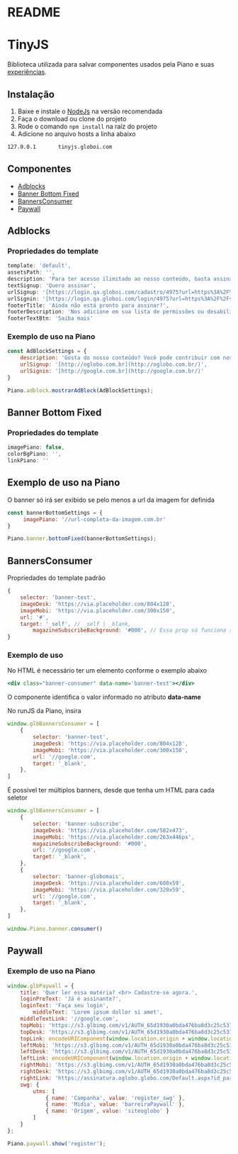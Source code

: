 # README

# TinyJS

Biblioteca utilizada para salvar componentes usados pela Piano e suas [experiências](https://github.com/Infoglobo/barreiras-mecanica-piano/wiki).

## Instalação

1. Baixe e instale o [NodeJs](https://nodejs.org/en/) na versão recomendada
2. Faça o download ou clone do projeto
3. Rode o comando `npm install` na raíz do projeto
4. Adicione no arquivo hosts a linha abaixo

```bash
127.0.0.1       tinyjs.globoi.com
```

## Componentes

- [Adblocks](#Adblocks)
- [Banner Bottom Fixed](#BannerBottomFixed)
- [BannersConsumer](#BannersConsumer)
- [Paywall](#Paywall)

## <a name="Adblocks"></a>Adblocks

### Propriedades do template

```jsx
template: 'default',
assetsPath: '',
description: 'Para ter acesso ilimitado ao nosso conteúdo, basta assinar um dos nossos planos. Aproveite para conhecer todos os benefícios da assinatura O Globo.',
textSignup: 'Quero assinar',
urlSignup: '[https://login.qa.globoi.com/cadastro/4975?url=https%3A%2F%2Fs3.glbimg.com%2Fv1%2FAUTH_65d1930a0bda476ba8d3c25c5371ec3f%2Fpiano%2Fhelper%2Fredirect.html%23https%3A%2F%2Fm.globostg.globoi.com%2F](https://login.qa.globoi.com/cadastro/4975?url=https%3A%2F%2Fs3.glbimg.com%2Fv1%2FAUTH_65d1930a0bda476ba8d3c25c5371ec3f%2Fpiano%2Fhelper%2Fredirect.html%23https%3A%2F%2Fm.globostg.globoi.com%2F)',
urlSignin: '[https://login.qa.globoi.com/login/4975?url=https%3A%2F%2Fs3.glbimg.com%2Fv1%2FAUTH_65d1930a0bda476ba8d3c25c5371ec3f%2Fpiano%2Fhelper%2Fredirect.html%23https%3A%2F%2Fm.globostg.globoi.com%2F](https://login.qa.globoi.com/login/4975?url=https%3A%2F%2Fs3.glbimg.com%2Fv1%2FAUTH_65d1930a0bda476ba8d3c25c5371ec3f%2Fpiano%2Fhelper%2Fredirect.html%23https%3A%2F%2Fm.globostg.globoi.com%2F)',
footerTitle: 'Ainda não está pronto para assinar?',
footerDescription: 'Nos adicione em sua lista de permissões ou desabilite seu bloqueador de pop-ups.',
footerTextBtn: 'Saiba mais'
```

### Exemplo de uso na Piano

```jsx
const AdBlockSettings = {
	description: 'Gosta do nosso conteúdo? Você pode contribuir com nosso jornalismo fazendo uma assinatura e aproveitar o jornal O Globo utilizando seu bloqueador.',
	urlSignup: '[http://oglobo.com.br](http://oglobo.com.br/)',
	urlSignin: '[http://google.com.br](http://google.com.br/)'
}

Piano.adblock.mostrarAdBlock(AdBlockSettings);
```

## <a name="BannerBottomFixed"></a>Banner Bottom Fixed

### Propriedades do template

```jsx
imagePiano: false,
colorBgPiano: '',
linkPiano: ''
```

## Exemplo de uso na Piano

O banner só irá ser exibido se pelo menos a url da imagem for definida

```jsx
const bannerBottomSettings = {
     imagePiano: '//url-completa-da-imagem.com.br'
}

Piano.banner.bottomFixed(bannerBottomSettings);
```

## <a name="BannersConsumer"></a>BannersConsumer

Propriedades do template padrão

```jsx
{
    selector: 'banner-test',
    imageDesk: 'https://via.placeholder.com/804x128',
    imageMobi: 'https://via.placeholder.com/300x150',
    url: '#',
    target: '_self', // _self | _blank,
		magazineSubscribeBackground: '#000', // Essa prop só funciona se o seletor for banner-subscribe
}
```

### Exemplo de uso

No HTML é necessário ter um elemento conforme o exemplo abaixo

```jsx
<div class="banner-consumer" data-name='banner-test'></div>
```

O componente identifica o valor informado no atributo **data-name**

No runJS da Piano, insira

```jsx
window.glbBannersConsumer = [
    {
        selector: 'banner-test',
        imageDesk: 'https://via.placeholder.com/804x128',
        imageMobi: 'https://via.placeholder.com/300x150',
        url: '//google.com',
        target: '_blank', 
    },
]
```

É possível ter múltiplos banners, desde que tenha um HTML para cada seletor

```jsx
window.glbBannersConsumer = [
    {
        selector: 'banner-subscribe',
        imageDesk: 'https://via.placeholder.com/582x473',
        imageMobi: 'https://via.placeholder.com/263x446px',
        magazineSubscribeBackground: '#000',
        url: '//google.com',
        target: '_blank',
    },
    {
        selector: 'banner-globomais',
        imageDesk: 'https://via.placeholder.com/680x59',
        imageMobi: 'https://via.placeholder.com/320x59',
        url: '//google.com',
        target: '_blank',
    },
]

window.Piano.banner.consumer()
```

## <a name="Paywall"></a>Paywall

### Exemplo de uso na Piano

```jsx
window.glbPaywall = {
    title: 'Quer ler essa matéria? <br> Cadastre-se agora.',
    loginPreText: 'Já é assinante?',
    loginText: 'Faça seu login',
		middleText: 'Lorem ipsum dollor si amet',
    middleTextLink: '//google.com',
    topMobi: 'https://s3.glbimg.com/v1/AUTH_65d1930a0bda476ba8d3c25c5371ec3f/piano/OGlobo/campanhas/agosto_2019/swg/banner_jornalismoSWG_mob.png',
    topDesk: 'https://s3.glbimg.com/v1/AUTH_65d1930a0bda476ba8d3c25c5371ec3f/piano/OGlobo/campanhas/agosto_2019/swg/banner_jornalismoSWG_desk.png',
    topLink: encodeURIComponent(window.location.origin + window.location.pathname + '?ofertaSwg=sim'),
    leftMobi: 'https://s3.glbimg.com/v1/AUTH_65d1930a0bda476ba8d3c25c5371ec3f/piano/OGlobo/campanhas/agosto_2019/swg/register_jornalismoSWG_mob_01.png',
    leftDesk: 'https://s3.glbimg.com/v1/AUTH_65d1930a0bda476ba8d3c25c5371ec3f/piano/OGlobo/campanhas/agosto_2019/swg/register_jornalismoSWG_desk_01.png',
    leftLink: encodeURIComponent(window.location.origin + window.location.pathname + '?ofertaSwg=sim'),
    rightMobi: 'https://s3.glbimg.com/v1/AUTH_65d1930a0bda476ba8d3c25c5371ec3f/piano/OGlobo/campanhas/agosto_2019/swg/register_jornalismoSWG_mob_02.png',
    rightDesk: 'https://s3.glbimg.com/v1/AUTH_65d1930a0bda476ba8d3c25c5371ec3f/piano/OGlobo/campanhas/agosto_2019/swg/register_jornalismoSWG_desk_02.png',
    rightLink: 'https://assinatura.oglobo.globo.com/Default.aspx?id_parc=6236&cod_prod=3140&funcionalidade_id=3981&cod_produto=OG03&tipo_cliente_id=1&campanha=nao&semtelaoferta=sim&utm_origem=siteoglobo&utm_midia=barreiraPaywall&utm_campanha=register_swg&url_retorno=' + encodeURIComponent(window.location.origin + window.location.pathname),
    swg: {
        utms: [
            { name: 'Campanha', value: 'register_swg' },
            { name: 'Midia', value: 'barreiraPaywall' },
            { name: 'Origem', value: 'siteoglobo' }
        ]
    }
};

Piano.paywall.show('register');
```